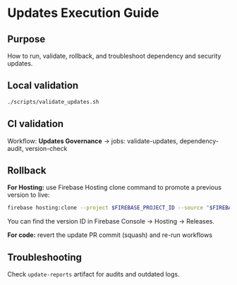 # Updates Execution Guide

## Purpose

How to run, validate, rollback, and troubleshoot dependency and security updates.

## Local validation

```bash
./scripts/validate_updates.sh
```

## CI validation

Workflow: **Updates Governance** → jobs: validate-updates, dependency-audit, version-check

## Rollback

**For Hosting:** use Firebase Hosting clone command to promote a previous version to live:

```bash
firebase hosting:clone --project $FIREBASE_PROJECT_ID --source "$FIREBASE_HOSTING_SITE:versions/<versionId>" --target "$FIREBASE_HOSTING_SITE:live"
```

You can find the version ID in Firebase Console → Hosting → Releases.

**For code:** revert the update PR commit (squash) and re-run workflows

## Troubleshooting

Check `update-reports` artifact for audits and outdated logs.
